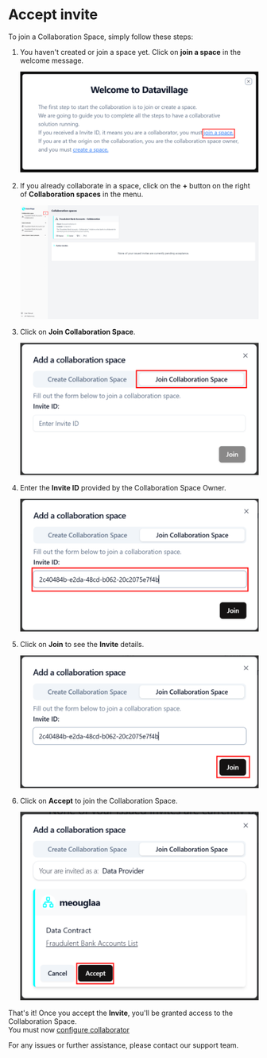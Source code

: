 # Accept invite

To join a Collaboration Space, simply follow these steps:

1. You haven't created or join a space yet. Click on **join a space** in the welcome message.

   ![screenshot of the datavillage dashboard](img/01_welcome_message.png)

2. If you already collaborate in a space, click on the **+** button on the right of **Collaboration spaces** in the menu.

   ![screenshot of the datavillage dashboard](img/dashboard_create_space.png)

3. Click on **Join Collaboration Space**.

   ![screenshot of the datavillage dashboard](img/18_join_data_provider.png)

4. Enter the **Invite ID** provided by the Collaboration Space Owner.

   ![screenshot of the datavillage dashboard](img/join_invite_code_provider.png)

5. Click on **Join** to see the **Invite** details.

   ![screenshot of the datavillage dashboard](img/join_invite_code_provider_click.png)

6. Click on **Accept** to join the Collaboration Space.

   ![screenshot of the datavillage dashboard](img/19_join_dataprovider_invite_info.png)

That's it! Once you accept the **Invite**, you'll be granted access to the Collaboration Space.  
You must now [configure collaborator](/docs/user-manual/data-collaborator/configure-data-collaborartor)

For any issues or further assistance, please contact our support team.
